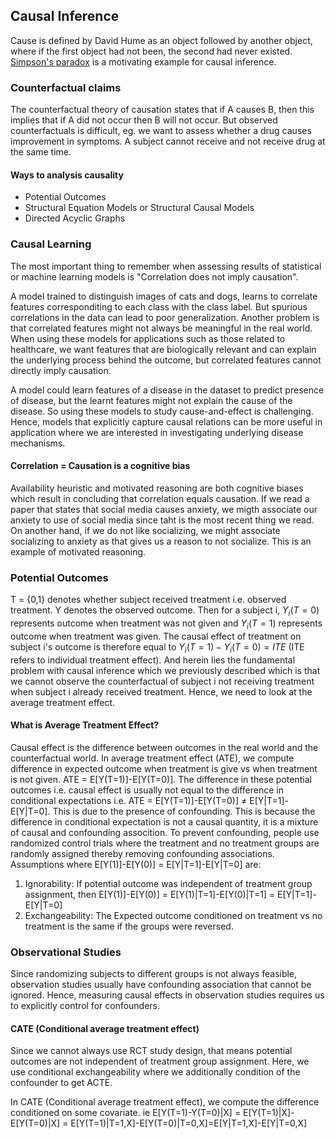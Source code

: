 ## Causal Inference
Cause is defined by David Hume as an object followed by another object, where if the first object had not been, the second had never existed. [Simpson's paradox](https://en.wikipedia.org/wiki/Simpson%27s_paradox)  is a motivating example for causal inference. 

### Counterfactual claims
The counterfactual theory of causation states that if A causes B, then this implies that if A did not occur then B will not occur. But observed counterfactuals is difficult, eg. we want to assess whether a drug causes improvement in symptoms. A subject cannot receive and not receive drug at the same time.

#### Ways to analysis causality
- Potential Outcomes 
- Structural Equation Models or Structural Causal Models
- Directed Acyclic Graphs

### Causal Learning 
The most important thing to remember when assessing results of statistical or machine learning models is "Correlation does not imply causation".

A model trained to distinguish images of cats and dogs, learns to correlate features corresponditing to each class with the class label. But spurious correlations in the data can lead to poor generalization. Another problem is that correlated features might not always be meaningful in the real world. When using these models for applications such as those related to healthcare, we want features that are biologically relevant and can explain the underlying process behind the outcome, but correlated features cannot directly imply causation.

A model could learn features of a disease in the dataset to predict presence of disease, but the learnt features might not explain the cause of the disease. So using these models to study cause-and-effect is challenging. Hence, models that explicitly capture causal relations can be more useful in application where we are interested in investigating underlying disease mechanisms.

#### Correlation = Causation is a cognitive bias
Availability heuristic and motivated reasoning are both cognitive biases which result in concluding that correlation equals causation. If we read a paper that states that social media causes anxiety, we migth associate our anxiety to use of social media since taht is the most recent thing we read. On another hand, if we do not like socializing, we might associate socializing to anxiety as that gives us a reason to not socialize. This is an example of motivated reasoning.

### Potential Outcomes
T = {0,1} denotes whether subject received treatment i.e. observed treatment.  Y denotes the observed outcome. Then for a subject i, $Y_i(T=0)$ represents  outcome when treatment was not given and $Y_i(T=1)$ represents outcome when treatment was given. The causal effect of treatment on subject i's outcome is therefore equal to $Y_i(T=1)-Y_i(T=0) = ITE$ (ITE refers to individual treatment effect). And herein lies the fundamental problem with causal inference which we previously described which is that we cannot observe the counterfactual of subject i not receiving treatment when subject i already received treatment. Hence, we need to look at the average treatment effect.

#### What is Average Treatment Effect?
Causal effect is the difference between outcomes in the real world and the counterfactual world. In average treatment effect (ATE), we compute difference in expected outcome when treatment is give vs when treatment is not given. ATE = E[Y(T=1)]-E[Y(T=0)]. The difference in these potential outcomes i.e. causal effect is usually not equal to the difference in conditional expectations i.e. ATE = E[Y(T=1)]-E[Y(T=0)] $\ne$ E[Y|T=1]-E[Y|T=0]. This is due to the presence of confounding. This is because the difference in conditional expectation is not a causal quantity, it is a mixture of causal and confounding assocition. To prevent confounding, people use randomized control trials where the treatment and no treatment groups are randomly assigned thereby removing confounding associations.
Assumptions where E[Y(1)]-E[Y(0)] = E[Y|T=1]-E[Y|T=0] are:
1) Ignorability: If potential outcome was independent of treatment group assignment, then E[Y(1)]-E[Y(0)] = E[Y(1)|T=1]-E[Y(0)|T=1] = E[Y|T=1]-E[Y|T=0]
2) Exchangeability: The Expected outcome conditioned on treatment vs no treatment is the same if the groups were reversed.

### Observational Studies
Since randomizing subjects to different groups is not always feasible, observation studies usually have confounding association that cannot be ignored. Hence, measuring causal effects in observation studies requires us to explicitly control for confounders.

#### CATE (Conditional average treatment effect)
Since we cannot always use RCT study design, that means potential outcomes are not independent of treatment group assignment. Here, we use conditional exchangeability where we additionally condition of the confounder to get ACTE.

In CATE (Conditional average treatment effect), we compute the difference conditioned on some covariate. ie E[Y(T=1)-Y(T=0)|X] = E[Y(T=1)|X]-E[Y(T=0)|X] = E[Y(T=1)|T=1,X]-E[Y(T=0)|T=0,X]=E[Y|T=1,X]-E[Y|T=0,X]

